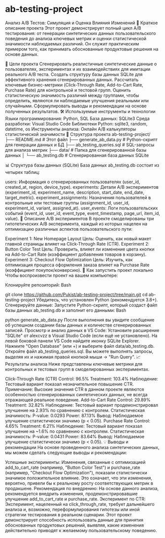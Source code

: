 # ab-testing-project
Анализ A/B Тестов: Симуляция и Оценка Влияния Изменений
🚀 Краткое описание проекта
Этот проект демонстрирует полный цикл A/B тестирования: от генерации синтетических данных пользовательского поведения до анализа ключевых метрик и оценки статистической значимости наблюдаемых различий. Он служит практическим примером того, как принимать обоснованные продуктовые решения на основе данных.

🎯 Цели проекта
Сгенерировать реалистичные синтетические данные о пользователях, экспериментах и их взаимодействиях для имитации реального A/B теста.
Создать структуру базы данных SQLite для эффективного хранения сгенерированных данных.
Рассчитать ключевые бизнес-метрики (Click-Through Rate, Add-to-Cart Rate, Purchase Rate) для контрольной и тестовой групп.
Оценить статистическую значимость различий между группами, чтобы определить, являются ли наблюдаемые улучшения реальными или случайными.
Сформулировать выводы и рекомендации на основе полученных результатов.
🛠️ Используемые инструменты и технологии
Языки программирования: Python, SQL
База данных: SQLite3
Среда разработки: Visual Studio Code
Библиотеки Python: sqlite3, random, datetime, os
Инструменты анализа: Онлайн A/B калькуляторы статистической значимости
📂 Структура проекта
ab-testing-project/
├── README.md                # Этот файл
├── generate_ab_data.py      # Python-скрипт для генерации данных и БД
├── ab_testing_queries.sql   # SQL-запросы для анализа метрик
├── data/                    # Папка для сгенерированной базы данных
│   └── ab_testing.db        # Сгенерированная база данных SQLite

📊 Структура базы данных (SQLite)
База данных ab_testing.db состоит из четырех таблиц:

users: Информация о сгенерированных пользователях (user_id, created_at, region, device_type).
experiments: Детали A/B экспериментов (experiment_id, experiment_name, description, start_date, end_date, target_metric).
experiment_assignments: Назначения пользователей в контрольные или тестовые группы (assignment_id, user_id, experiment_id, variant, assigned_at).
user_events: Логи пользовательских событий (event_id, user_id, event_type, event_timestamp, page_url, item_id, value).
🧪 Описание A/B экспериментов
В проекте смоделированы три гипотетических A/B эксперимента, каждый из которых нацелен на оптимизацию различных аспектов пользовательского пути:

Experiment 1: New Homepage Layout
Цель: Оценить, как новый макет главной страницы влияет на Click-Through Rate (CTR).
Experiment 2: Button Color Test
Цель: Проверить, влияет ли изменение цвета кнопки на Add-to-Cart Rate (коэффициент добавления товаров в корзину).
Experiment 3: Checkout Flow Optimization
Цель: Изучить, как оптимизация процесса оформления заказа влияет на Purchase Rate (коэффициент покупок/конверсию).
🚀 Как запустить проект локально
Чтобы воспроизвести проект на вашем компьютере:

Клонируйте репозиторий:
Bash

git clone https://github.com/Pukist/ab-testing-project/tree/main.git 
cd ab-testing-project
Убедитесь, что установлен Python (рекомендуется 3.8+).
Сгенерируйте данные: Запустите Python-скрипт, который создаст файл базы данных ab_testing.db и заполнит его данными:
Bash

python generate_ab_data.py
После выполнения вы увидите сообщение об успешном создании базы данных и количестве сгенерированных записей.
Просмотр и анализ данных в VS Code:
Установите расширение "SQLite" от alexcvzz в Visual Studio Code (если ещё не установлено).
На левой боковой панели VS Code найдите иконку SQLite Explorer.
Нажмите "Open Database" (или +) и выберите файл data/ab_testing.db.
Откройте файл ab_testing_queries.sql. Вы можете выполнять запросы, выделяя их и нажимая правой кнопкой мыши -> "Run Query".
📈 Результаты анализа
Ниже представлены ключевые метрики для контрольных и тестовых групп в смоделированных экспериментах.

Click-Through Rate (CTR)
Control: 96.5%
Treatment: 103.4%
Наблюдение: Тестовый вариант показал незначительное повышение CTR. Примечание: Высокие значения CTR в данном проекте являются особенностью сгенерированных синтетических данных, не всегда отражающей реальное поведение.
Add-to-Cart Rate
Control: 29.89%
Treatment: 32.82%
Наблюдение: Тестовый вариант продемонстрировал улучшение на 2.93% по сравнению с контролем.
Статистическая значимость:
P-value: 0.0293
Power: 87.13%
Вывод: Наблюдаемое улучшение статистически значимо (p < 0.05).
Purchase Rate
Control: 4.65%
Treatment: 6.21%
Наблюдение: Тестовый вариант показал улучшение на ~1.6% по сравнению с контролем.
Статистическая значимость:
P-value: 0.0431
Power: 83.64%
Вывод: Наблюдаемое улучшение статистически значимо (p < 0.05).
💡 Выводы и рекомендации
На основе проведенного анализа синтетических данных, мы можем сделать следующие выводы и рекомендации:

Успешные эксперименты: Изменения, связанные с оптимизацией add_to_cart_rate (например, "Button Color Test") и purchase_rate (например, "Checkout Flow Optimization"), показали статистически значимое положительное влияние. Это означает, что эти изменения, вероятно, привели бы к реальному росту соответствующих метрик в продакшене.
Рекомендация по внедрению: На основе данного анализа, рекомендуется внедрить изменения, продемонстрировавшие улучшение add_to_cart_rate и purchase_rate.
Эксперимент по CTR: Эксперимент, нацеленный на click_through_rate, требует дальнейшего анализа и, возможно, переформулирования гипотезы или иной стратегии тестирования в реальном сценарии.
Этот проект демонстрирует способность использовать данные для принятия обоснованных продуктовых решений, выявляя, какие изменения действительно приводят к желаемому пользовательскому поведению.
